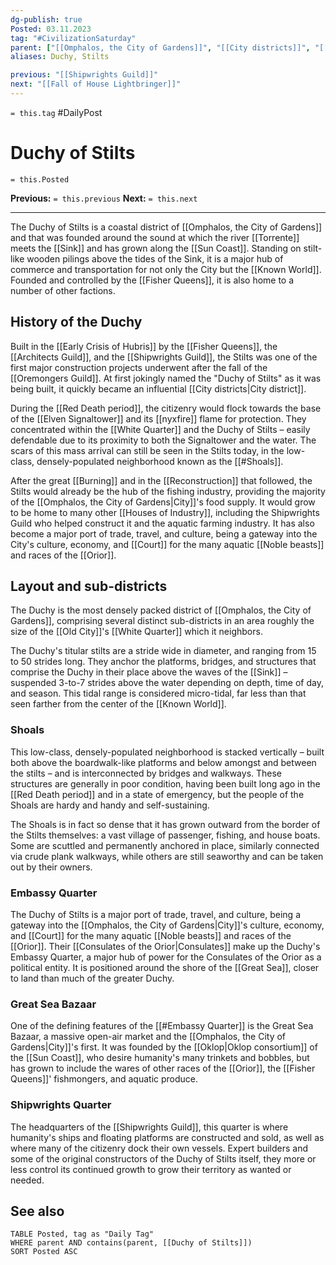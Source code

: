 ```yaml
---
dg-publish: true
Posted: 03.11.2023
tag: "#CivilizationSaturday"
parent: ["[[Omphalos, the City of Gardens]]", "[[City districts]]", "[[Fisher Queens]]"]
aliases: Duchy, Stilts

previous: "[[Shipwrights Guild]]"
next: "[[Fall of House Lightbringer]]"
---
```

`= this.tag` #DailyPost 
# Duchy of Stilts
`= this.Posted`

**Previous:** `= this.previous`
**Next:** `= this.next`

---

The Duchy of Stilts is a coastal district of [[Omphalos, the City of Gardens]] and that was founded around the sound at which the river [[Torrente]] meets the [[Sink]] and has grown along the [[Sun Coast]]. Standing on stilt-like wooden pilings above the tides of the Sink, it is a major hub of commerce and transportation for not only the City but the [[Known World]]. Founded and controlled by the [[Fisher Queens]], it is also home to a number of other factions.

## History of the Duchy

Built in the [[Early Crisis of Hubris]] by the [[Fisher Queens]], the [[Architects Guild]], and the [[Shipwrights Guild]], the Stilts was one of the first major construction projects underwent after the fall of the [[Oremongers Guild]]. At first jokingly named the "Duchy of Stilts" as it was being built, it quickly became an influential [[City districts|City district]].

During the [[Red Death period]], the citizenry would flock towards the base of the [[Elven Signaltower]] and its [[nyxfire]] flame for protection. They concentrated within the [[White Quarter]] and the Duchy of Stilts – easily defendable due to its proximity to both the Signaltower and the water. The scars of this mass arrival can still be seen in the Stilts today, in the low-class, densely-populated neighborhood known as the [[#Shoals]].

After the great [[Burning]] and in the [[Reconstruction]] that followed, the Stilts would already be the hub of the fishing industry, providing the majority of the [[Omphalos, the City of Gardens|City]]'s food supply. It would grow to be home to many other [[Houses of Industry]], including the Shipwrights Guild who helped construct it and the aquatic farming industry. It has also become a major port of trade, travel, and culture, being a gateway into the City's culture, economy, and [[Court]] for the many aquatic [[Noble beasts]] and races of the [[Orior]].

## Layout and sub-districts

The Duchy is the most densely packed district of [[Omphalos, the City of Gardens]], comprising several distinct sub-districts in an area roughly the size of the [[Old City]]'s [[White Quarter]] which it neighbors.

The Duchy's titular stilts are a stride wide in diameter, and ranging from 15 to 50 strides long. They anchor the platforms, bridges, and structures that comprise the Duchy in their place above the waves of the [[Sink]] – suspended 3-to-7 strides above the water depending on depth, time of day, and season. This tidal range is considered micro-tidal, far less than that seen farther from the center of the [[Known World]].

### Shoals

This low-class, densely-populated neighborhood is stacked vertically – built both above the boardwalk-like platforms and below amongst and between the stilts – and is interconnected by bridges and walkways. These structures are generally in poor condition, having been built long ago in the [[Red Death period]] and in a state of emergency, but the people of the Shoals are hardy and handy and self-sustaining.

The Shoals is in fact so dense that it has grown outward from the border of the Stilts themselves: a vast village of passenger, fishing, and house boats. Some are scuttled and permanently anchored in place, similarly connected via crude plank walkways, while others are still seaworthy and can be taken out by their owners.

### Embassy Quarter

The Duchy of Stilts is a major port of trade, travel, and culture, being a gateway into the [[Omphalos, the City of Gardens|City]]'s culture, economy, and [[Court]] for the many aquatic [[Noble beasts]] and races of the [[Orior]]. Their [[Consulates of the Orior|Consulates]] make up the Duchy's Embassy Quarter, a major hub of power for the Consulates of the Orior as a political entity. It is positioned around the shore of the [[Great Sea]], closer to land than much of the greater Duchy.

### Great Sea Bazaar

One of the defining features of the [[#Embassy Quarter]] is the Great Sea Bazaar, a massive open-air market and the [[Omphalos, the City of Gardens|City]]'s first. It was founded by the [[Oklop|Oklop consortium]] of the [[Sun Coast]], who desire humanity's many trinkets and bobbles, but has grown to include the wares of other races of the [[Orior]], the [[Fisher Queens]]' fishmongers, and aquatic produce.

### Shipwrights Quarter

The headquarters of the [[Shipwrights Guild]], this quarter is where humanity's ships and floating platforms are constructed and sold, as well as where many of the citizenry dock their own vessels. Expert builders and some of the original constructors of the Duchy of Stilts itself, they more or less control its continued growth to grow their territory as wanted or needed.

## See also
```dataview
TABLE Posted, tag as "Daily Tag"
WHERE parent AND contains(parent, [[Duchy of Stilts]])
SORT Posted ASC
```
